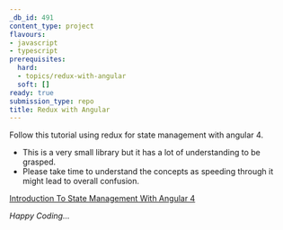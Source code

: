 ```yaml
---
_db_id: 491
content_type: project
flavours:
- javascript
- typescript
prerequisites:
  hard:
  - topics/redux-with-angular
  soft: []
ready: true
submission_type: repo
title: Redux with Angular
---
```


Follow this tutorial using redux for state management with angular 4.

- This is a very small library but it has a lot of understanding to be grasped.
- Please take time to understand the concepts as speeding through it might lead to overall confusion.

[Introduction To State Management With Angular 4](https://medium.com/codingthesmartway-com-blog/angular-and-redux-ecd22ea53492)

_Happy Coding..._
